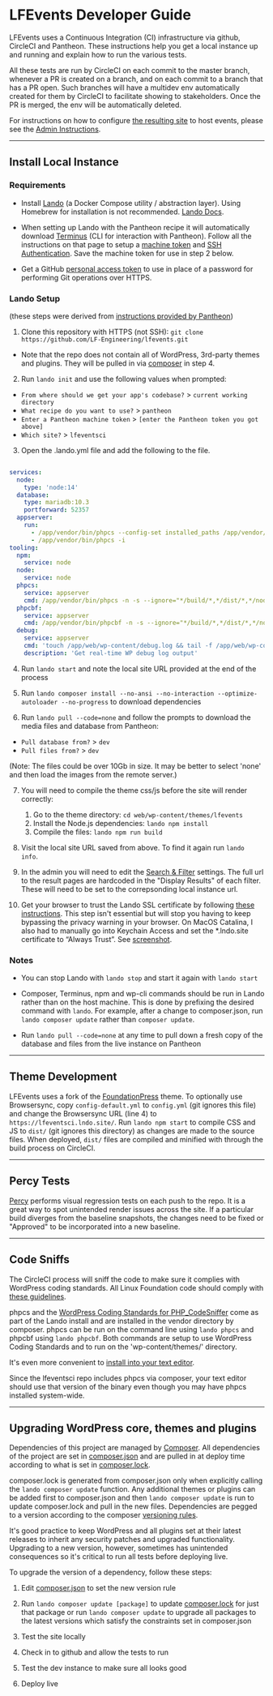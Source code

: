 # LFEvents Developer Guide

LFEvents uses a Continuous Integration (CI) infrastructure via github, CircleCI and Pantheon.  These instructions help you get a local instance up and running and explain how to run the various tests.

All these tests are run by CircleCI on each commit to the master branch, whenever a PR is created on a branch, and on each commit to a branch that has a PR open.  Such branches will have a multidev env automatically created for them by CircleCI to facilitate showing to stakeholders.  Once the PR is merged, the env will be automatically deleted.

For instructions on how to configure [the resulting site](https://events.linuxfoundation.org) to host events, please see the [Admin Instructions](https://docs.google.com/document/d/1mvIuw-R9k_gbnZn_iV04qNTjG33u_lXwFlN7s-lgJ1Y/edit?usp=sharing).

-----

## Install Local Instance

### Requirements

* Install [Lando](https://github.com/lando/lando/releases) (a Docker Compose utility / abstraction layer). Using Homebrew for installation is not recommended. [Lando Docs](https://docs.devwithlando.io/).

* When setting up Lando with the Pantheon recipe it will automatically download [Terminus](https://pantheon.io/docs/terminus/install/) (CLI for interaction with Pantheon).  Follow all the instructions on that page to setup a [machine token](https://pantheon.io/docs/terminus/install/#machine-token) and [SSH Authentication](https://pantheon.io/docs/terminus/install/#ssh-authentication).  Save the machine token for use in step 2 below.

* Get a GitHub [personal access token](https://help.github.com/en/articles/creating-a-personal-access-token-for-the-command-line) to use in place of a password for performing Git operations over HTTPS.

### Lando Setup
(these steps were derived from [instructions provided by Pantheon](https://github.com/pantheon-systems/example-wordpress-composer#working-locally-with-lando))

1. Clone this repository with HTTPS (not SSH): `git clone https://github.com/LF-Engineering/lfevents.git`
  * Note that the repo does not contain all of WordPress, 3rd-party themes and plugins. They will be pulled in via [composer](https://getcomposer.org/) in step 4.

2. Run `lando init` and use the following values when prompted:
  * `From where should we get your app's codebase?` > `current working directory`
  * `What recipe do you want to use?` > `pantheon`
  * `Enter a Pantheon machine token` > `[enter the Pantheon token you got above]`
  * `Which site?` > `lfeventsci`

3. Open the .lando.yml file and add the following to the file.

```yml

services:
  node:
    type: 'node:14'
  database:
    type: mariadb:10.3
    portforward: 52357
  appserver:
    run:
      - /app/vendor/bin/phpcs --config-set installed_paths /app/vendor/wp-coding-standards/wpcs
      - /app/vendor/bin/phpcs -i
tooling:
  npm:
    service: node
  node:
    service: node
  phpcs:
    service: appserver
    cmd: /app/vendor/bin/phpcs -n -s --ignore="*/build/*,*/dist/*,*/node_modules/*,*gulpfile*,*/uploads/*,*/plugins/*,*/scripts/*,*/vendor/*,*pantheon*,*twentytwenty*" -d memory_limit=1024M --standard=WordPress /app/web/wp-content/themes/
  phpcbf:
    service: appserver
    cmd: /app/vendor/bin/phpcbf -n -s --ignore="*/build/*,*/dist/*,*/node_modules/*,*gulpfile*,*/uploads/*,*/plugins/*,*/scripts/*,*/vendor/*,*pantheon*,*twentytwenty*" -d memory_limit=1024M --standard=WordPress /app/web/wp-content/themes/
  debug:
    service: appserver
    cmd: 'touch /app/web/wp-content/debug.log && tail -f /app/web/wp-content/debug.log'
    description: 'Get real-time WP debug log output'

```

4. Run `lando start` and note the local site URL provided at the end of the process

5. Run `lando composer install --no-ansi --no-interaction --optimize-autoloader --no-progress` to download dependencies

6. Run `lando pull --code=none` and follow the prompts to download the media files and database from Pantheon:
  * `Pull database from?` >  `dev`
  * `Pull files from?` >  `dev`

  (Note: The files could be over 10Gb in size. It may be better to select 'none' and then load the images from the remote server.)

7. You will need to compile the theme css/js before the site will render correctly:
   1. Go to the theme directory: `cd web/wp-content/themes/lfevents`
   2. Install the Node.js dependencies: `lando npm install`
   3. Compile the files: `lando npm run build`

8. Visit the local site URL saved from above.  To find it again run `lando info`.

9. In the admin you will need to edit the [Search & Filter](https://lfeventsci.lndo.site/wp/wp-admin/edit.php?post_type=search-filter-widget) settings.  The full url to the result pages are hardcoded in the "Display Results" of each filter.  These will need to be set to the correpsonding local instance url.

10. Get your browser to trust the Lando SSL certificate by following [these instructions](https://docs.lando.dev/config/security.html#trusting-the-ca).  This step isn't essential but will stop you having to keep bypassing the privacy warning in your browser.  On MacOS Catalina, I also had to manually go into Keychain Access and set the *.lndo.site certificate to “Always Trust”. See [screenshot](/docs/ca-screenshot.png).

### Notes

* You can stop Lando with `lando stop` and start it again with `lando start`

* Composer, Terminus, npm and wp-cli commands should be run in Lando rather than on the host machine. This is done by prefixing the desired command with `lando`. For example, after a change to composer.json, run `lando composer update` rather than `composer update`.

* Run `lando pull --code=none` at any time to pull down a fresh copy of the database and files from the live instance on Pantheon

-----

## Theme Development

LFEvents uses a fork of the [FoundationPress](https://github.com/olefredrik/foundationpress) theme.  To optionally use Browsersync, copy `config-default.yml` to `config.yml` (git ignores this file) and change the Browsersync URL (line 4) to `https://lfeventsci.lndo.site/`. Run `lando npm start` to compile CSS and JS to `dist/` (git ignores this directory) as changes are made to the source files. When deployed, `dist/` files are compiled and minified with through the build process on CircleCI.

-----

## Percy Tests

[Percy](https://percy.io/) performs visual regression tests on each push to the repo.  It is a great way to spot unintended render issues across the site.  If a particular build diverges from the baseline snapshots, the changes need to be fixed or "Approved" to be incorporated into a new baseline.

-----

## Code Sniffs

The CircleCI process will sniff the code to make sure it complies with WordPress coding standards.  All Linux Foundation code should comply with [these guidelines](https://docs.google.com/document/d/1TYqCwG874i6PdJDf5UX9gnCZaarvf121G1GdNH7Vl5k/edit#heading=h.dz20heii56uf).

phpcs and the [WordPress Coding Standards for PHP_CodeSniffer](https://github.com/WordPress-Coding-Standards/WordPress-Coding-Standards) come as part of the Lando install and are installed in the vendor directory by composer. phpcs can be run on the command line using `lando phpcs` and phpcbf using `lando phpcbf`. Both commands are setup to use WordPress Coding Standards and to run on the 'wp-content/themes/' directory.

It's even more convenient to [install into your text editor](https://github.com/WordPress-Coding-Standards/WordPress-Coding-Standards#using-phpcs-and-wpcs-from-within-your-ide).

Since the lfeventsci repo includes phpcs via composer, your text editor should use that version of the binary even though you may have phpcs installed system-wide.

-----

## Upgrading WordPress core, themes and plugins

Dependencies of this project are managed by [Composer](https://getcomposer.org/). All dependencies of the project are set in [composer.json](https://github.com/LF-Engineering/lfevents/blob/master/composer.json) and are pulled in at deploy time according to what is set in [composer.lock](https://github.com/LF-Engineering/lfevents/blob/master/composer.lock).

composer.lock is generated from composer.json only when explicitly calling the `lando composer update` function. Any additional themes or plugins can be added first to composer.json and then `lando composer update` is run to update composer.lock and pull in the new files.  Dependencies are pegged to a version according to the composer [versioning rules](https://getcomposer.org/doc/articles/versions.md).

It's good practice to keep WordPress and all plugins set at their latest releases to inherit any security patches and upgraded functionality.  Upgrading to a new version, however, sometimes has unintended consequences so it's critical to run all tests before deploying live.

To upgrade the version of a dependency, follow these steps:

1. Edit [composer.json](https://github.com/LF-Engineering/lfevents/blob/master/composer.json) to set the new version rule

2. Run `lando composer update [package]` to update [composer.lock](https://github.com/LF-Engineering/lfevents/blob/master/composer.lock) for just that package or run `lando composer update` to upgrade all packages to the latest versions which satisfy the constraints set in composer.json

3. Test the site locally

4. Check in to github and allow the tests to run

5. Test the dev instance to make sure all looks good

6. Deploy live
